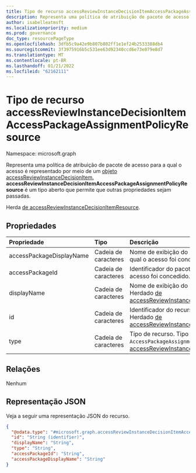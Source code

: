 ```yaml
---
title: Tipo de recurso accessReviewInstanceDecisionItemAccessPackageAssignmentPolicyResource
description: Representa uma política de atribuição de pacote de acesso para a qual o acesso é representado por meio de um objeto accessReviewInstanceDecisionItem.
author: isabelleatmsft
ms.localizationpriority: medium
ms.prod: governance
doc_type: resourcePageType
ms.openlocfilehash: 3dfb5c9a42e9b807b802ff1e1ef24b2533388db4
ms.sourcegitcommit: 3f3975916b5c531ee63d92340ccd6e73e879e8d7
ms.translationtype: MT
ms.contentlocale: pt-BR
ms.lasthandoff: 01/21/2022
ms.locfileid: "62162111"
---
```

# <a name="accessreviewinstancedecisionitemaccesspackageassignmentpolicyresource-resource-type"></a>Tipo de recurso accessReviewInstanceDecisionItemAccessPackageAssignmentPolicyResource

Namespace: microsoft.graph

Representa uma política de atribuição de pacote de acesso para a qual o acesso é representado por meio de um [objeto accessReviewInstanceDecisionItem.](accessreviewinstancedecisionitem.md) **accessReviewInstanceDecisionItemAccessPackageAssignmentPolicyResource** é um tipo aberto que permite que outras propriedades sejam passadas.

Herda [de accessReviewInstanceDecisionItemResource](accessreviewinstancedecisionItemresource.md).

## <a name="properties"></a>Propriedades
|Propriedade|Tipo|Descrição|
|:---|:---|:---|
|accessPackageDisplayName|Cadeia de caracteres| Nome de exibição do pacote de acesso ao qual o acesso foi concedido. |
|accessPackageId|Cadeia de caracteres| Identificador do pacote de acesso ao qual o acesso foi concedido. |
| displayName | Cadeia de caracteres | Nome de exibição do pacote de acesso. Herdado [de accessReviewInstanceDecisionItemResource](accessreviewinstancedecisionItemresource.md).|
| id | Cadeia de caracteres | Identificador do recurso de item de decisão. Herdado [de accessReviewInstanceDecisionItemResource](accessreviewinstancedecisionItemresource.md). |
| type | Cadeia de caracteres | Tipo de recurso. Tipo sempre será `AccessPackageAssignmentPolicy` .  Herdado [de accessReviewInstanceDecisionItemResource](accessreviewinstancedecisionItemresource.md). |



## <a name="relationships"></a>Relações
Nenhum

## <a name="json-representation"></a>Representação JSON
Veja a seguir uma representação JSON do recurso.
<!-- {
  "blockType": "resource",
  "@odata.type": "microsoft.graph.accessReviewInstanceDecisionItemAccessPackageAssignmentPolicyResource",
  "baseType": "microsoft.graph.accessReviewInstanceDecisionItemResource",
  "openType": true
}
-->
``` json
{
  "@odata.type": "#microsoft.graph.accessReviewInstanceDecisionItemAccessPackageAssignmentPolicyResource",
  "id": "String (identifier)",
  "displayName": "String",
  "type": "String",
  "accessPackageId": "String",
  "accessPackageDisplayName": "String"
}
```


